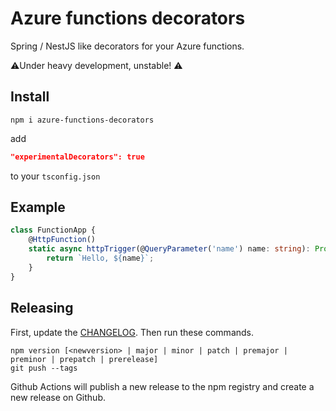 # Azure functions decorators

Spring / NestJS like decorators for your Azure functions.

⚠️Under heavy development, unstable! ⚠️

## Install

```shell
npm i azure-functions-decorators
```

add

```json
"experimentalDecorators": true
```

to your `tsconfig.json`

## Example

```ts
class FunctionApp {
    @HttpFunction()
    static async httpTrigger(@QueryParameter('name') name: string): Promise<string> {
        return `Hello, ${name}`;
    }
}
```

## Releasing

First, update the [CHANGELOG](./CHANGELOG.md). Then run these commands.

```shell
npm version [<newversion> | major | minor | patch | premajor | preminor | prepatch | prerelease]
git push --tags
```

Github Actions will publish a new release to the npm registry and create a new release on Github.
